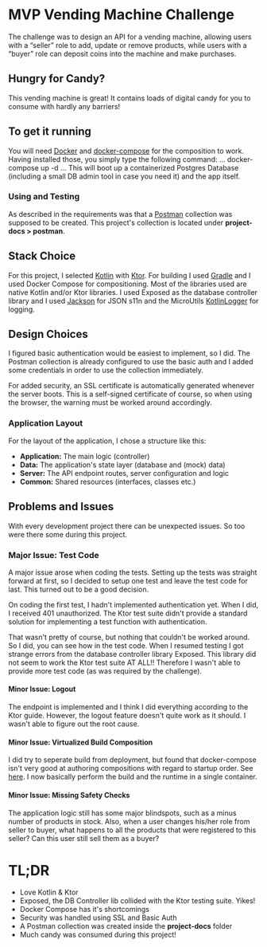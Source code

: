 # MVP Vending Machine Challenge
The challenge was to design an API for a vending machine, allowing users with a “seller” role to add, update or remove products, while users with a “buyer” role can deposit coins into the machine and make purchases.

## Hungry for Candy?
This vending machine is great! It contains loads of digital candy for you to consume with hardly any barriers!

## To get it running
You will need [Docker](https://docs.docker.com/get-docker/) and [docker-compose](https://docs.docker.com/compose/install/) for the composition to work. Having installed those, you simply type the following command:
...
docker-compose up -d
...
This will boot up a containerized Postgres Database (including a small DB admin tool in case you need it) and the app itself. 

### Using and Testing
As described in the requirements was that a [Postman](https://www.postman.com/downloads/) collection was supposed to be created. This project's collection is located under **project-docs > postman**.

## Stack Choice
For this project, I selected [Kotlin](https://kotlinlang.org/) with [Ktor](https://ktor.io/). For building I used [Gradle](https://gradle.org/) and I used Docker Compose for compositioning. Most of the libraries used are native Kotlin and/or Ktor libraries. I used Exposed as the database controller library and I used [Jackson](https://github.com/FasterXML/jackson) for JSON s11n and the MicroUtils [KotlinLogger](https://github.com/MicroUtils/kotlin-logging) for logging.

## Design Choices
I figured basic authentication would be easiest to implement, so I did. The Postman collection is already configured to use the basic auth and I added some credentials in order to use the collection immediately.

For added security, an SSL certificate is automatically generated whenever the server boots. This is a self-signed certificate of course, so when using the browser, the warning must be worked around accordingly.

### Application Layout
For the layout of the application, I chose a structure like this:
- **Application:** The main logic (controller)
- **Data:** The application's state layer (database and (mock) data)
- **Server:** The API endpoint routes, server configuration and logic
- **Common:** Shared resources (interfaces, classes etc.)

## Problems and Issues
With every development project there can be unexpected issues. So too were there some during this project.

### Major Issue: Test Code
A major issue arose when coding the tests. Setting up the tests was straight forward at first, so I decided to setup one test and leave the test code for last. This turned out to be a good decision.

On coding the first test, I hadn't implemented authentication yet. When I did, I received 401 unauthorized. The Ktor test suite didn't provide a standard solution for implementing a test function with authentication.

That wasn't pretty of course, but nothing that couldn't be worked around. So I did, you can see how in the test code. When I resumed testing I got strange errors from the database controller library Exposed. This library did not seem to work the Ktor test suite AT ALL!! Therefore I wasn't able to provide more test code (as was required by the challenge).

#### Minor Issue: Logout
The endpoint is implemented and I think I did everything according to the Ktor guide. However, the logout feature doesn't quite work as it should. I wasn't able to figure out the root cause.

#### Minor Issue: Virtualized Build Composition
I did try to seperate build from deployment, but found that docker-compose isn't very good at authoring compositions with regard to startup order. See [here](https://docs.docker.com/compose/startup-order/). I now basically perform the build and the runtime in a single container.

#### Minor Issue: Missing Safety Checks
The application logic still has some major blindspots, such as a minus number of products in stock. Also, when a user changes his/her role from seller to buyer, what happens to all the products that were registered to this seller? Can this user still sell them as a buyer?

# TL;DR
- Love Kotlin & Ktor
- Exposed, the DB Controller lib collided with the Ktor testing suite. Yikes!
- Docker Compose has it's shortcomings
- Security was handled using SSL and Basic Auth
- A Postman collection was created inside the **project-docs** folder
- Much candy was consumed during this project!
